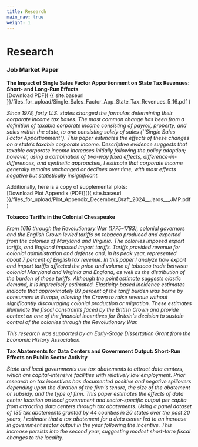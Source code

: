 ```yaml
---
title: Research
main_nav: true
weight: 1
---
```


# Research

### Job Market Paper

**The Impact of Single Sales Factor Apportionment on State Tax Revenues: Short- and Long-Run Effects**  
[Download PDF]( {{ site.baseurl }}/files_for_upload/Single_Sales_Factor_App_State_Tax_Revenues_5_16.pdf )

<p><em>Since 1978, forty U.S. states changed the formulas determining their corporate income tax bases. The most common change has been from a definition of taxable corporate income consisting of payroll, property, and sales within the state, to one consisting solely of sales (``Single Sales Factor Apportionment"). This paper estimates the effects of these changes on a state’s taxable corporate income. Descriptive evidence suggests that taxable corporate income increases initially following the policy adoption; however, using a combination of two-way fixed effects, difference-in-differences, and synthetic approaches, I estimate that corporate income generally remains unchanged or declines over time, with most effects negative but statistically insignificant.</em></p>

Additionally, here is a copy of supplemental plots:  
[Download Plot Appendix (PDF)]({{ site.baseurl }}/files_for_upload/Plot_Appendix_December_Draft_2024__Jaros___JMP.pdf)


**Tobacco Tariffs in the Colonial Chesapeake**  
<p><em>From 1616 through the Revolutionary War (1775–1783), colonial governors and the English Crown levied tariffs on tobacco produced and exported from the colonies of Maryland and Virginia. The colonies imposed export tariffs, and England imposed import tariffs. Tariffs provided revenue for colonial administration and defense and, in its peak year, represented about 7 percent of English tax revenue. In this paper I analyze how export and import tariffs affected the price and volume of tobacco trade between colonial Maryland and Virginia and England, as well as the distribution of the burden of those tariffs. Although the point estimate suggests elastic demand, it is imprecisely estimated. Elasticity-based incidence estimates indicate that approximately 89 percent of the tariff burden was borne by consumers in Europe, allowing the Crown to raise revenue without significantly discouraging colonial production or migration. These estimates illuminate the fiscal constraints faced by the British Crown and provide context on one of the financial incentives for Britain's decision to sustain control of the colonies through the Revolutionary War.</em></p>
<p><em>This research was supported by an Early-Stage Dissertation Grant from the Economic History Association.</em></p>


**Tax Abatements for Data Centers and Government Output: Short-Run Effects on Public Sector Activity**
<p><em>State and local governments use tax abatements to attract data centers, which are capital-intensive facilities with relatively low employment. Prior research on tax incentives has documented positive and negative spillovers depending upon the duration of the firm's tenure, the size of the abatement or subsidy, and the type of firm. This paper estimates the effects of data center location on local government and sector-specific output per capita from attracting data centers through tax abatements. Using a panel dataset of 135 tax abatements granted by 44 counties in 20 states over the past 20 years, I estimate that a tax abatement for a data center led to an increase in government sector output in the year following the incentive. This increase persists into the second year, suggesting modest short-term fiscal changes to the locality.</em></p>
